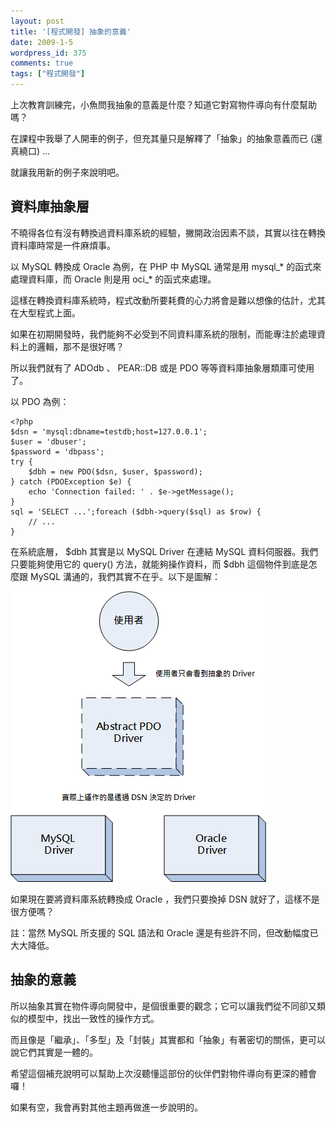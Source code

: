 ```yaml
---
layout: post
title: '[程式開發] 抽象的意義'
date: 2009-1-5
wordpress_id: 375
comments: true
tags: ["程式開發"]
---
```


上次教育訓練完，小魚問我抽象的意義是什麼？知道它對寫物件導向有什麼幫助嗎？

在課程中我舉了人開車的例子，但充其量只是解釋了「抽象」的抽象意義而已 (還真繞口) ...

就讓我用新的例子來說明吧。

<!--more-->

## 資料庫抽象層

不曉得各位有沒有轉換過資料庫系統的經驗，撇開政治因素不談，其實以往在轉換資料庫時常是一件麻煩事。

以 MySQL 轉換成 Oracle 為例，在 PHP 中 MySQL 通常是用 mysql_* 的函式來處理資料庫，而 Oracle 則是用 oci_* 的函式來處理。

這樣在轉換資料庫系統時，程式改動所要耗費的心力將會是難以想像的估計，尤其在大型程式上面。

如果在初期開發時，我們能夠不必受到不同資料庫系統的限制，而能專注於處理資料上的邏輯，那不是很好嗎？

所以我們就有了 ADOdb 、 PEAR::DB 或是 PDO 等等資料庫抽象層類庫可使用了。

以 PDO 為例：

```
<?php
$dsn = 'mysql:dbname=testdb;host=127.0.0.1';
$user = 'dbuser';
$password = 'dbpass';
try {
    $dbh = new PDO($dsn, $user, $password);
} catch (PDOException $e) {
    echo 'Connection failed: ' . $e->getMessage();
}
sql = 'SELECT ...';foreach ($dbh->query($sql) as $row) {
    // ...
}

```

在系統底層， $dbh 其實是以 MySQL Driver 在連結 MySQL 資料伺服器。我們只要能夠使用它的 query() 方法，就能夠操作資料，而 $dbh 這個物件到底是怎麼跟 MySQL 溝通的，我們其實不在乎。以下是圖解：

![PDO 抽象圖解](/resources/abstract/abstract.png)

如果現在要將資料庫系統轉換成 Oracle ，我們只要換掉 DSN 就好了，這樣不是很方便嗎？ 

註：當然 MySQL 所支援的 SQL 語法和 Oracle 還是有些許不同，但改動幅度已大大降低。 

## 抽象的意義

所以抽象其實在物件導向開發中，是個很重要的觀念；它可以讓我們從不同卻又類似的模型中，找出一致性的操作方式。

而且像是「繼承」、「多型」及「封裝」其實都和「抽象」有著密切的關係，更可以說它們其實是一體的。

希望這個補充說明可以幫助上次沒聽懂這部份的伙伴們對物件導向有更深的體會囉！

如果有空，我會再對其他主題再做進一步說明的。
